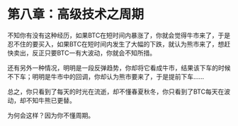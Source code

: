 # 第八章：高级技术之周期

不知你有没有这种经历，如果BTC在短时间内暴涨了，你就会觉得牛市来了，于是忍不住的要买入，如果BTC在短时间内发生了大幅的下跌，就认为熊市来了，想赶快卖出，反正只要BTC一有大波动，你就会不知所措。

还有另外一种情况，明明是一段反弹趋势，你却将它看成牛市，结果该下车的时候不下车；明明是牛市中的回调，你却认为熊市要来了，于是提前下车……

总之，你只看到了每天的时光在流逝，却不懂春夏秋冬，你只看到了BTC每天在波动，却不知牛熊已更替。

为何会这样？因为你不懂周期。



